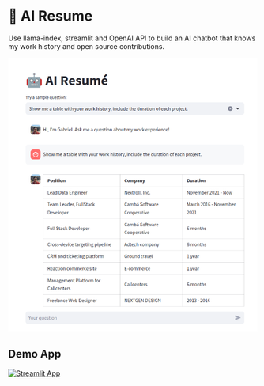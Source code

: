 # 🤖 AI Resume

Use llama-index, streamlit and OpenAI API to build an AI chatbot that knows my work history and open source contributions.

![UI example](/data/example.png)

## Demo App

[![Streamlit App](https://static.streamlit.io/badges/streamlit_badge_black_white.svg)](https://ml-model-builder-template.streamlit.app/)

